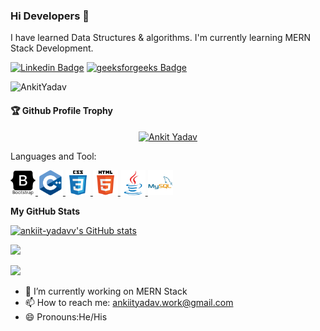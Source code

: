 ### Hi Developers 👋
I have learned Data Structures & algorithms.
I'm currently learning MERN Stack Development.

[![Linkedin Badge](https://img.shields.io/badge/-Ankit-blue?style=flat-square&logo=Linkedin&logoColor=white&link=https://www.linkedin.com/in/ankiit-yadav/)]([https://www.linkedin.com/in/ankiit-yadav/])
[![geeksforgeeks Badge](https://img.shields.io/badge/-Ankit-blue?style=flat-square&logo=geeksforgeeks&logoColor=green&link=https://auth.geeksforgeeks.org/user/ankiityadavv/practice)]([(https://auth.geeksforgeeks.org/user/ankiityadavv/practice)])
<p align="left"> <img src="https://komarev.com/ghpvc/?username=ankiit-yadavv&label=Profile%20views&color=0e75b6&style=flat" alt="AnkitYadav" /> </p>
<div>
  <h4>🏆 Github Profile Trophy</h4>
  <p align="center"> <a href="https://github.com/ryo-ma/github-profile-trophy"><img src="https://github-profile-trophy.vercel.app/?username=ankiit-yadavv" alt="Ankit Yadav" /></a> </p>
</div>

Languages and Tool:

<a href="https://getbootstrap.com" target="_blank" rel="noreferrer">
        <img src="https://raw.githubusercontent.com/devicons/devicon/master/icons/bootstrap/bootstrap-plain-wordmark.svg" alt="bootstrap" width="40" height="40" />
    </a>
    <a href="https://www.w3schools.com/cpp/" target="_blank" rel="noreferrer">
        <img src="https://raw.githubusercontent.com/devicons/devicon/master/icons/cplusplus/cplusplus-original.svg" alt="cplusplus" width="40" height="40" />
    </a>
    <a href="https://www.w3schools.com/css/" target="_blank" rel="noreferrer">
        <img src="https://raw.githubusercontent.com/devicons/devicon/master/icons/css3/css3-original-wordmark.svg" alt="css3" width="40" height="40" />
    </a>
    </a>
    <a href="https://www.w3.org/html/" target="_blank" rel="noreferrer">
        <img src="https://raw.githubusercontent.com/devicons/devicon/master/icons/html5/html5-original-wordmark.svg" alt="html5" width="40" height="40" />
    </a>
    <a href="https://www.java.com" target="_blank" rel="noreferrer">
        <img src="https://raw.githubusercontent.com/devicons/devicon/master/icons/java/java-original.svg" alt="java" width="40" height="40" />
    </a>
    <a href="https://www.mysql.com/" target="_blank" rel="noreferrer">
        <img src="https://raw.githubusercontent.com/devicons/devicon/master/icons/mysql/mysql-original-wordmark.svg" alt="mysql" width="40" height="40" />
    </a>
    
   <b>My GitHub Stats</b>

   <a href="http://www.github.com/ankiit-yadavv"><img src="https://github-readme-stats.vercel.app/api?username=ankiit-yadavv&show_icons=true&hide=&count_private=true&title_color=3382ed&text_color=000000&icon_color=3382ed&bg_color=eeeeee&hide_border=true&show_icons=true" alt="ankiit-yadavv's GitHub stats" /></a>

<a href="http://www.github.com/ankiit-yadavv"><img src="https://github-readme-streak-stats.herokuapp.com/?user=ankiit-yadavv&stroke=000000&background=eeeeee&ring=3382ed&fire=3382ed&currStreakNum=000000&currStreakLabel=3382ed&sideNums=000000&sideLabels=000000&dates=000000&hide_border=true" /></a>

  
![](https://activity-graph.herokuapp.com/graph?username=ankiitdeveloper&theme=react-dark&area=true)
- 🔭 I’m currently working on MERN Stack
- 📫 How to reach me: ankiityadav.work@gmail.com
- 😄 Pronouns:He/His
